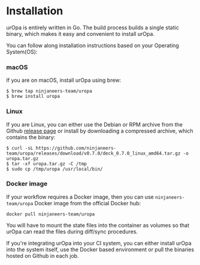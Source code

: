 # Installation

urOpa is entirely written in Go. The build process builds a single static binary,
which makes it easy and convenient to install urOpa.

You can follow along installation instructions based on your
Operating System(OS):

### macOS

If you are on macOS, install urOpa using brew:

```shell
$ brew tap ninjaneers-team/uropa
$ brew install uropa
```

### Linux

If you are Linux, you can either use the Debian or RPM archive from
the Github [release page](https://github.com/ninjaneers-team/uropa/releases)
or install by downloading a compressed archive, which contains the binary:

```shel
$ curl -sL https://github.com/ninjaneers-team/uropa/releases/download/v0.7.0/deck_0.7.0_linux_amd64.tar.gz -o uropa.tar.gz
$ tar -xf uropa.tar.gz -C /tmp
$ sudo cp /tmp/uropa /usr/local/bin/
```

### Docker image

If your workflow requires a Docker image, then you can use `ninjaneers-team/uropa` Docker
image from the official Docker hub:

```
docker pull ninjaneers-team/uropa
```

You will have to mount the state files into the container as volumes so that
urOpa can read the files during diff/sync procedures.

If you're integrating urOpa into your CI system, you can either install urOpa
into the system itself, use the Docker based environment or pull the binaries
hosted on Github in each job.

